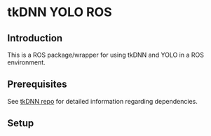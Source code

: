 # tkDNN YOLO ROS

## Introduction
This is a ROS package/wrapper for using tkDNN and YOLO in a ROS environment.

## Prerequisites
See [tkDNN repo](https://github.com/ceccocats/tkDNN) for detailed information regarding dependencies.

## Setup